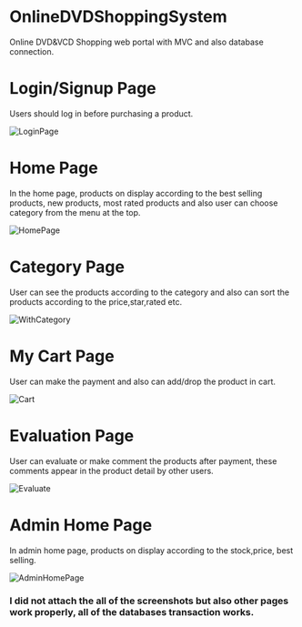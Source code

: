 <h1>OnlineDVDShoppingSystem</h1>
<p>Online DVD&VCD Shopping web portal with MVC and also database connection.</p>
<h1>Login/Signup Page</h1>
<p>Users should log in before purchasing a product.</p>

![LoginPage](https://user-images.githubusercontent.com/48843277/112520660-b1188e80-8dac-11eb-8834-52aabb92b4de.JPG)
<h1>Home Page</h1>
<p>In the home page, products on display according to the best selling products, new products, most rated products and also user can choose category from the menu at the top.</p>

![HomePage](https://user-images.githubusercontent.com/48843277/112520872-ef15b280-8dac-11eb-9972-00f970254083.JPG)
<h1>Category Page</h1>
<p>User can see the products according to the category and also can sort the products according to the price,star,rated etc.</p>

![WithCategory](https://user-images.githubusercontent.com/48843277/112521552-b2968680-8dad-11eb-8d90-23ec90d407ab.JPG)
<h1>My Cart Page</h1>
<p>User can make the payment and also can add/drop the product in cart.</p>

![Cart](https://user-images.githubusercontent.com/48843277/112521732-ea9dc980-8dad-11eb-89e8-487a3f91817c.JPG)
<h1>Evaluation Page</h1>
<p>User can evaluate or make comment the products after payment, these comments appear in the product detail by other users.</p>

![Evaluate](https://user-images.githubusercontent.com/48843277/112522000-32245580-8dae-11eb-8628-03ee864e2aa8.JPG)
<h1>Admin Home Page</h1>
<p>In admin home page, products on display according to the stock,price, best selling.</p>

![AdminHomePage](https://user-images.githubusercontent.com/48843277/112522924-3e5ce280-8daf-11eb-9049-262020e6b8ee.JPG)

### I did not attach the all of the screenshots but also other pages work properly, all of the databases transaction works.

